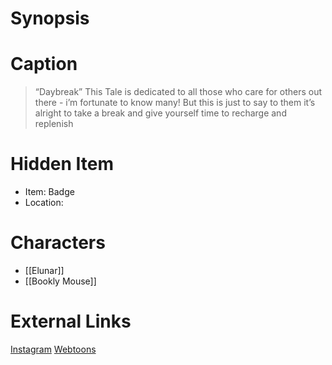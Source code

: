 # Synopsis


# Caption
> “Daybreak” This Tale is dedicated to all those who care for others out there - i’m fortunate to know many! But this is just to say to them it’s alright to take a break and give yourself time to recharge and replenish

# Hidden Item
* Item: Badge
* Location: <spoiler></spoiler>

# Characters
* [[Elunar]]
* [[Bookly Mouse]]

# External Links
[Instagram](https://www.instagram.com/p/CT2snF_Kmz2/?igshid=YmMyMTA2M2Y=)
[Webtoons](https://www.webtoons.com/en/challenge/twistwood-tales/96-daybreak-/viewer?title_no=344740&episode_no=102)